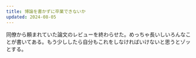 ```yaml
---
title: 博論を書かずに卒業できないか
updated: 2024-08-05
---
```


同僚から頼まれていた論文のレビューを終わらせた。めっちゃ長いしいろんなことが書いてある。もう少ししたら自分もこれをしなければいけないと思うとゾッとする。
